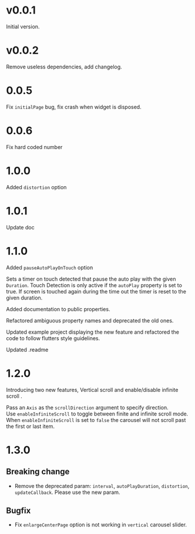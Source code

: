 # v0.0.1

Initial version.

# v0.0.2

Remove useless dependencies, add changelog.

# 0.0.5

Fix `initialPage` bug, fix crash when widget is disposed.

# 0.0.6

Fix hard coded number

# 1.0.0

Added `distortion` option

# 1.0.1

Update doc

# 1.1.0

Added `pauseAutoPlayOnTouch` option

Sets a timer on touch detected that pause the auto play with the given `Duration`.
Touch Detection is only active if the `autoPlay` property is set to true.
If screen is touched again during the time out the timer is reset to the given duration.

Added documentation to public properties.

Refactored ambiguous property names and deprecated the old ones.

Updated example project displaying the new feature and refactored the code to follow flutters style guidelines.

Updated .readme

# 1.2.0

Introducing two new features,
Vertical scroll and enable/disable infinite scroll .

Pass an `Axis` as the `scrollDirection` argument to specify direction.  
Use `enableInfiniteScroll` to toggle between finite and infinite scroll mode.
When `enableInfiniteScroll` is set to `false` the carousel will not scroll past the first or last item.

# 1.3.0

## Breaking change

- Remove the deprecated param: `interval`, `autoPlayDuration`, `distortion`, `updateCallback`. Please use the new param.

## Bugfix

-  Fix `enlargeCenterPage` option is not working in `vertical` carousel slider.